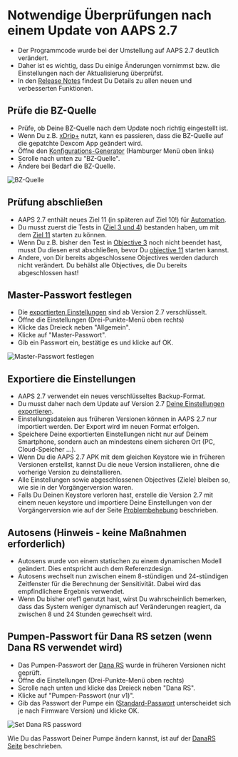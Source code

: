 # Notwendige Überprüfungen nach einem Update von AAPS 2.7

- Der Programmcode wurde bei der Umstellung auf AAPS 2.7 deutlich verändert.
- Daher ist es wichtig, dass Du einige Änderungen vornimmst bzw. die Einstellungen nach der Aktualisierung überprüfst.
- In den [Release Notes](Releasenotes-version-2-7-0) findest Du Details zu allen neuen und verbesserten Funktionen.

## Prüfe die BZ-Quelle

- Prüfe, ob Deine BZ-Quelle nach dem Update noch richtig eingestellt ist.
- Wenn Du z.B. [xDrip+](../Configuration/xdrip.md) nutzt, kann es passieren, dass die BZ-Quelle auf die gepatchte Dexcom App geändert wird.
- Öffne den [Konfigurations-Generator](Config-Builder-bg-source) (Hamburger Menü oben links)
- Scrolle nach unten zu "BZ-Quelle".
- Ändere bei Bedarf die BZ-Quelle.

![BZ-Quelle](../images/ConfBuild_BG.png)

## Prüfung abschließen

- AAPS 2.7 enthält neues Ziel 11 (in späteren auf Ziel 10!) für [Automation](../Usage/Automation.md).
- Du musst zuerst die Tests in ([Ziel 3 und 4](Objectives-objective-3-prove-your-knowledge)) bestanden haben, um mit dem [Ziel 11](Objectives-objective-10-automation) starten zu können.
- Wenn Du z.B. bisher den Test in [Objective 3](../Usage/Objectives-objective-3-prove-your-knowledge) noch nicht beendet hast, musst Du diesen erst abschließen, bevor Du [objective 11](Objectives-objective-10-automation) starten kannst.
- Andere, von Dir bereits abgeschlossene Objectives werden dadurch nicht verändert. Du behälst alle Objectives, die Du bereits abgeschlossen hast!

## Master-Passwort festlegen

- Die [exportierten Einstellungen](../Usage/ExportImportSettings.md) sind ab Version 2.7 verschlüsselt.
- Öffne die Einstellungen (Drei-Punkte-Menü oben rechts)
- Klicke das Dreieck neben "Allgemein".
- Klicke auf "Master-Passwort".
- Gib ein Passwort ein, bestätige es und klicke auf OK.

![Master-Passwort festlegen](../images/MasterPW.png)

## Exportiere die Einstellungen

- AAPS 2.7 verwendet ein neues verschlüsseltes Backup-Format.
- Du musst daher nach dem Update auf Version 2.7 [Deine Einstellungen exportieren](../Usage/ExportImportSettings.md).
- Einstellungsdateien aus früheren Versionen können in AAPS 2.7 nur importiert werden. Der Export wird im neuen Format erfolgen.
- Speichere Deine exportierten Einstellungen nicht nur auf Deinem Smartphone, sondern auch an mindestens einem sicheren Ort (PC, Cloud-Speicher ...).
- Wenn Du die AAPS 2.7 APK mit dem gleichen Keystore wie in früheren Versionen erstellst, kannst Du die neue Version installieren, ohne die vorherige Version zu deinstallieren.
- Alle Einstellungen sowie abgeschlossenen Objectives (Ziele) bleiben so, wie sie in der Vorgängerversion waren.
- Falls Du Deinen Keystore verloren hast, erstelle die Version 2.7 mit einem neuen keystore und importiere Deine Einstellungen von der Vorgängerversion wie auf der Seite [Problembehebung](troubleshooting_androidstudio-lost-keystore) beschrieben.

## Autosens (Hinweis - keine Maßnahmen erforderlich)

- Autosens wurde von einem statischen zu einem dynamischen Modell geändert. Dies entspricht auch dem Referenzdesign.
- Autosens wechselt nun zwischen einem 8-stündigen und 24-stündigen Zeitfenster für die Berechnung der Sensitivität. Dabei wird das empfindlichere Ergebnis verwendet.
- Wenn Du bisher oref1 genutzt hast, wirst Du wahrscheinlich bemerken, dass das System weniger dynamisch auf Veränderungen reagiert, da zwischen 8 und 24 Stunden gewechselt wird.

## Pumpen-Passwort für Dana RS setzen (wenn Dana RS verwendet wird)

- Das Pumpen-Passwort der [Dana RS](../Configuration/DanaRS-Insulin-Pump.md) wurde in früheren Versionen nicht geprüft.
- Öffne die Einstellungen (Drei-Punkte-Menü oben rechts)
- Scrolle nach unten und klicke das Dreieck neben "Dana RS".
- Klicke auf "Pumpen-Passwort (nur v1)".
- Gib das Passwort der Pumpe ein ([Standard-Passwort](DanaRS-Insulin-Pump-default-password) unterscheidet sich je nach Firmware Version) und klicke OK.

![Set Dana RS password](../images/DanaRSPW.png)

Wie Du das Passwort Deiner Pumpe ändern kannst, ist auf der [DanaRS Seite](DanaRS-Insulin-Pump-change-password-on-pump) beschrieben.
